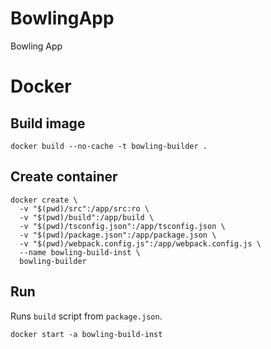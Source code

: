 # BowlingApp

Bowling App

# Docker

## Build image

```shell
docker build --no-cache -t bowling-builder .
```

## Create container

```shell
docker create \
  -v "$(pwd)/src":/app/src:ro \
  -v "$(pwd)/build":/app/build \
  -v "$(pwd)/tsconfig.json":/app/tsconfig.json \
  -v "$(pwd)/package.json":/app/package.json \
  -v "$(pwd)/webpack.config.js":/app/webpack.config.js \
  --name bowling-build-inst \
  bowling-builder
```

## Run

Runs `build` script from `package.json`.

```shell
docker start -a bowling-build-inst
```
